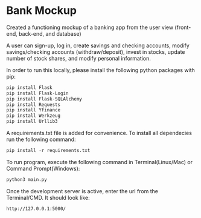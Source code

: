 # Bank Mockup
Created a functioning mockup of a banking app from the user view (front-end, back-end, and database)

A user can sign-up, log in, create savings and checking accounts, modify savings/checking accounts (withdraw/deposit), invest in stocks, update number of stock shares, and modify personal information.

In order to run this locally, please install the following python packages with pip:

```python
pip install Flask
pip install Flask-Login
pip install Flask-SQLAlchemy
pip install Requests
pip install Yfinance
pip install Werkzeug
pip install Urllib3
```

A requirements.txt file is added for convenience. To install all dependecies run the following command:
```python
pip install -r requirements.txt
```

To run program, execute the following command in Terminal(Linux/Mac) or Command Prompt(Windows):
```python
python3 main.py
```

Once the development server is active, enter the url from the Terminal/CMD. It should look like:
```
http://127.0.0.1:5000/
```
